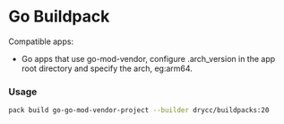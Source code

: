 # Go Buildpack

Compatible apps:
- Go apps that use go-mod-vendor, configure .arch_version in the app root directory and specify the arch, eg:arm64.

### Usage

```bash
pack build go-go-mod-vendor-project --builder drycc/buildpacks:20
```